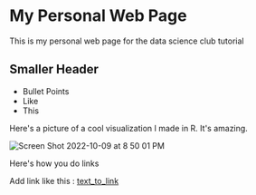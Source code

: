 # My Personal Web Page

This is my personal web page for the data science club tutorial

## Smaller Header

- Bullet Points
- Like
- This

Here's a picture of a cool visualization I made in R. It's amazing.

![Screen Shot 2022-10-09 at 8 50 01 PM](https://user-images.githubusercontent.com/61523138/194790099-cdf40193-ad6d-4f2e-be16-ca0f7d688808.png)


Here's how you do links

Add link like this : [text_to_link](https://google.com)

